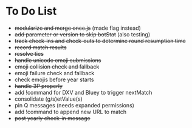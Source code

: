 # To Do List
- ~~modularize and merge once.js~~ (made flag instead)
- ~~add parameter or version to skip botStat~~ (also testing)
- ~~track check-ins and check-outs to determine round resumption time~~
- ~~record match results~~
- ~~resolve ties~~
- ~~handle unicode emoji submissions~~
- ~~emoji collision check and fallback~~
- emoji failure check and fallback
- check emojis before year starts
- ~~handle 3P properly~~
- add !command for DXV and Bluey to trigger nextMatch
- consolidate (g/s)etValue(s)
- pin Q messages (needs expanded permissions)
- add !command to append new URL to match
- ~~post yearly check-in message~~